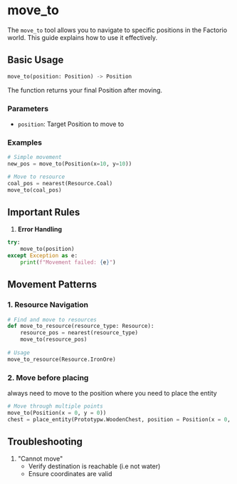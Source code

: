 # move_to

The `move_to` tool allows you to navigate to specific positions in the Factorio world. This guide explains how to use it effectively.

## Basic Usage

```python
move_to(position: Position) -> Position
```

The function returns your final Position after moving.

### Parameters

- `position`: Target Position to move to

### Examples

```python
# Simple movement
new_pos = move_to(Position(x=10, y=10))

# Move to resource
coal_pos = nearest(Resource.Coal)
move_to(coal_pos)
```

## Important Rules

1. **Error Handling**
```python
try:
    move_to(position)
except Exception as e:
    print(f"Movement failed: {e}")
```

## Movement Patterns

### 1. Resource Navigation
```python
# Find and move to resources
def move_to_resource(resource_type: Resource):
    resource_pos = nearest(resource_type)
    move_to(resource_pos)
    
# Usage
move_to_resource(Resource.IronOre)
```

### 2. Move before placing
always need to move to the position where you need to place the entity
```python
# Move through multiple points
move_to(Position(x = 0, y = 0))
chest = place_entity(Prototypw.WoodenChest, position = Position(x = 0, y = 0))
```

## Troubleshooting

1. "Cannot move"
   - Verify destination is reachable (i.e not water)
   - Ensure coordinates are valid